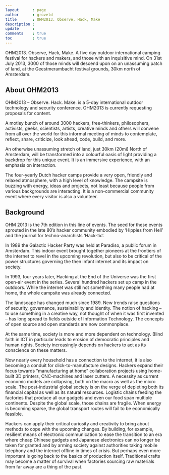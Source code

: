 ```yaml
---
layout      : page
author      : groveld
title       : OHM2013. Observe, Hack, Make
description :
update      :
comments    : true
toc         : true
---
```


OHM2013. Observe, Hack, Make. A five day outdoor international camping festival for hackers and makers, and those with an inquisitive mind. On 31st July 2013, 3000 of those minds will descend upon on an unassuming patch of land, at the Geestmerambacht festival grounds, 30km north of Amsterdam.

## About OHM2013

OHM2013 – Observe. Hack. Make. is a 5-day international outdoor technology and security conference. OHM2013 is currently requesting proposals for content.

A motley bunch of around 3000 hackers, free-thinkers, philosophers, activists, geeks, scientists, artists, creative minds and others will convene from all over the world for this informal meeting of minds to contemplate, reflect, share, criticize, look ahead, code, build, and more.

An otherwise unassuming stretch of land, just 30km (20mi) North of Amsterdam, will be transformed into a colourful oasis of light providing a backdrop for this unique event. It is an immersive experience, with an emphasis on interaction.

The four-yearly Dutch hacker camps provide a very open, friendly and relaxed atmosphere, with a high level of knowledge. The campsite is buzzing with energy, ideas and projects, not least because people from various backgrounds are interacting. It is a non-commercial community event where every visitor is also a volunteer.

## Background

OHM 2013 is the 7th edition in this line of events. The seed for these events sprouted in the late 80’s hacker community embodied by ‘Hippies from Hell’ and the journal for techno-anarchists ‘Hack-tic’.

In 1989 the Galactic Hacker Party was held at Paradiso, a public forum in Amsterdam. This indoor event brought together pioneers at the frontiers of the internet to revel in the upcoming revolution, but also to be critical of the power structures governing the then infant internet and its impact on society.

In 1993, four years later, Hacking at the End of the Universe was the first open-air event in the series. Several hundred hackers set up camp in the outdoors. While the internet was still not something many people had at home, the whole campsite was already connected.

The landscape has changed much since 1989. New trends raise questions of security, governance, sustainability and identity. The notion of hacking – to use something in a creative way, not thought of when it was first invented – has long spread to fields outside of Information Technology. The concepts of open source and open standards are now commonplace.

At the same time, society is more and more dependent on technology. Blind faith in ICT in particular leads to erosion of democratic principles and human rights. Society increasingly depends on hackers to act as its conscience on these matters.

Now nearly every household has a connection to the internet, it is also becoming a conduit for click-to-manufacture designs. Hackers expand their focus towards “manufacturing at home” collaboration projects using home-built 3D printers, CNC-machines and laser cutters. A necessity as current economic models are collapsing, both on the macro as well as the micro scale. The post-industrial global society is on the verge of depleting both its financial capital as well as its natural resources. Logistic chains feeding the factories that produce all our gadgets and even our food span multiple continents. Despite the global scale, those chains are fragile. When energy is becoming sparse, the global transport routes will fail to be economically feasible.

Hackers can apply their critical curiosity and creativity to bring about methods to cope with the upcoming changes. By building, for example, resilient means of electronic communication to ease the transition to an era where cheap Chinese gadgets and Japanese electronics can no longer be taken for granted and by arming society against authorities taking mobile telephony and the internet offline in times of crisis. But perhaps even more important is going back to the basics of production itself. Traditional crafts may become a matter of survival when factories sourcing raw materials from far away are a thing of the past.
